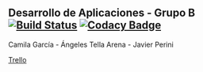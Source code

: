 ## Desarrollo de Aplicaciones - Grupo B [![Build Status](https://travis-ci.org/angeles-tellaarena/DesarrolloDeAplicaciones-GrupoB.svg?branch=master)](https://travis-ci.org/angeles-tellaarena/DesarrolloDeAplicaciones-GrupoB) [![Codacy Badge](https://api.codacy.com/project/badge/Grade/88153a0bbeb24bf98f28294acbe4c2be)](https://www.codacy.com/app/camilagarcia-113/DesarrolloDeAplicaciones-GrupoB?utm_source=github.com&amp;utm_medium=referral&amp;utm_content=angeles-tellaarena/DesarrolloDeAplicaciones-GrupoB&amp;utm_campaign=Badge_Grade) 

Camila García - Ángeles Tella Arena - Javier Perini

[Trello](https://trello.com/b/mf4Javtg)
